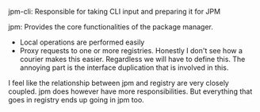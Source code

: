 

jpm-cli: Responsible for taking CLI input and preparing it for JPM

jpm: Provides the core functionalities of the package manager.

  - Local operations are performed easily
  - Proxy requests to one or more registries. Honestly I don't see how a
  courier makes this easier. Regardless we will have to define this. The
  annoying part is the interface duplication that is involved in this.

I feel like the relationship between jpm and registry are very closely coupled.
jpm does however have more responsibilities. But everything that goes in 
registry ends up going in jpm too.
